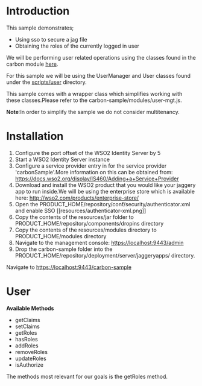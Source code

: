 Introduction
============
This sample demonstrates;

- Using sso to secure a jag file
- Obtaining the roles of the currently logged in user

We will be performing user related operations using the classes found in the carbon module [here](https://github.com/wso2/jaggery-extensions/tree/master/carbon/module/scripts).

For this sample we will be using the UserManager and User classes found under the [scripts/user](https://github.com/wso2/jaggery-extensions/tree/master/carbon/module/scripts/user) directory.

This sample comes with a wrapper class which simplifies working with these classes.Please refer to the carbon-sample/modules/user-mgt.js.

**Note**:In order to simplify the sample we do not consider multitenancy.

Installation
============

1. Configure the port offset of the WSO2 Identity Server by 5
2. Start a WSO2 Identity Server instance
3. Configure a service provider entry in for the service provider 'carbonSample'.More information on this can be obtained from: https://docs.wso2.org/display/IS460/Adding+a+Service+Provider
4. Download and install the WSO2 product that you would like your jaggery app to run inside.We will be using the enterprise store which is available here: http://wso2.com/products/enterprise-store/
5. Open the PRODUCT_HOME/repository/conf/security/authenticator.xml and enable SSO [[resources/authenticator-xml.png]]
6. Copy the contents of the resources/jar folder to PRODUCT_HOME/repository/components/dropins directory
7. Copy the contents of the resources/modules directory to PRODUCT_HOME/modules directory
8. Navigate to the management console: [https://localhost:9443/admin](https://localhost:9443/admin) 
9. Drop the carbon-sample folder into the PRODUCT_HOME/repository/deployment/server/jaggeryapps/ directory.

Navigate to [https://localhost:9443/carbon-sample](https://localhost:9443/carbon-sample)

User 
=====

**Available Methods**

- getClaims
- setClaims
- getRoles
- hasRoles
- addRoles
- removeRoles
- updateRoles
- isAuthorize

The methods most relevant for our goals is the getRoles method.



